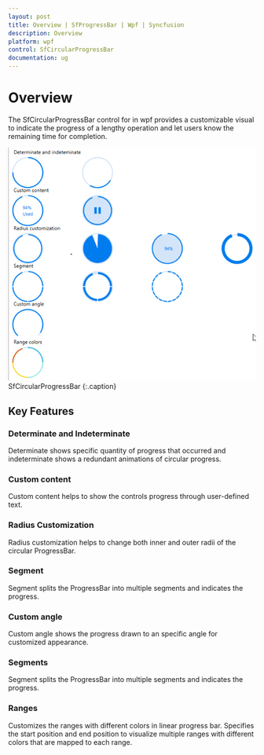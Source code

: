 ```yaml
---
layout: post
title: Overview | SfProgressBar | Wpf | Syncfusion
description: Overview
platform: wpf
control: SfCircularProgressBar
documentation: ug
---
```


# Overview

The SfCircularProgressBar control for in wpf provides a customizable visual to indicate the progress of a lengthy operation and let users know the remaining time for completion.

![SfCircularProgressBar - Overview](Overview_images/Overview.png)
SfCircularProgressBar 
{:.caption}
## Key Features

### Determinate and Indeterminate
Determinate shows specific quantity of progress that occurred and indeterminate shows a redundant animations of circular progress.

### Custom content
Custom content helps to show the controls progress through user-defined text.

### Radius Customization
Radius customization helps to change both inner and outer radii of the circular ProgressBar.

### Segment
Segment splits the ProgressBar into multiple segments and indicates the progress.

### Custom angle 
Custom angle shows the progress drawn to an specific angle for customized appearance.

### Segments
Segment splits the ProgressBar into multiple segments and indicates the progress.

### Ranges
Customizes the ranges with different colors in  linear progress bar. Specifies the start position and end position to visualize multiple ranges with different colors that are mapped to each range.



